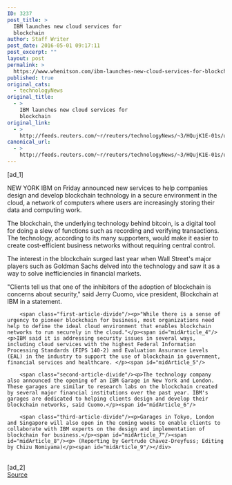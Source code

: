 ```yaml
---
ID: 3237
post_title: >
  IBM launches new cloud services for
  blockchain
author: Staff Writer
post_date: 2016-05-01 09:17:11
post_excerpt: ""
layout: post
permalink: >
  https://www.whenitson.com/ibm-launches-new-cloud-services-for-blockchain/
published: true
original_cats:
  - technologyNews
original_title:
  - >
    IBM launches new cloud services for
    blockchain
original_link:
  - >
    http://feeds.reuters.com/~r/reuters/technologyNews/~3/HQujK1E-01s/us-ibm-bitcoin-cloud-idUSKCN0XQ1OR
canonical_url:
  - >
    http://feeds.reuters.com/~r/reuters/technologyNews/~3/HQujK1E-01s/us-ibm-bitcoin-cloud-idUSKCN0XQ1OR
---
```

 [ad_1]
<br><div id="articleText">
<span id="midArticle_start"/>

<span class="focusParagraph" readability="5"><p><span class="articleLocation">NEW YORK</span> IBM on Friday announced new services to help companies  design and develop blockchain technology in a secure environment in the cloud, a network of computers where users are  increasingly storing their data and computing work.</p></span><span id="midArticle_0"/><p>The blockchain, the underlying technology behind bitcoin, is a digital tool for doing a slew of functions such as recording and verifying transactions. The technology, according to its many supporters, would make it easier to create cost-efficient business networks without requiring central control.</p><span id="midArticle_1"/><p>The interest in the blockchain surged last year when Wall Street's major players such as Goldman Sachs delved into the technology and saw it as a way to solve inefficiencies in financial markets.</p><span id="midArticle_2"/><p>"Clients tell us that one of the inhibitors of the adoption of blockchain is concerns about security," said Jerry Cuomo, vice president, Blockchain at IBM in a statement. </p><span id="midArticle_3"/>
        
        <span class="first-article-divide"/><p>"While there is a sense of urgency to pioneer blockchain for business, most organizations need help to define the ideal cloud environment that enables blockchain networks to run securely in the cloud."</p><span id="midArticle_4"/><p>IBM said it is addressing security issues in several ways, including cloud services with the highest Federal Information Processing Standards (FIPS 140-2) and Evaluation Assurance Levels (EAL) in the industry to support the use of blockchain in government, financial services and healthcare. </p><span id="midArticle_5"/>
        
        <span class="second-article-divide"/><p>The technology company also announced the opening of an IBM Garage in New York and London. These garages are similar to research labs on the blockchain created by several major financial institutions over the past year. IBM's garages are dedicated to helping clients design and develop their blockchain networks, said Cuomo.</p><span id="midArticle_6"/>
        
        <span class="third-article-divide"/><p>Garages in Tokyo, London and Singapore will also open in the coming weeks to enable clients to collaborate with IBM experts on the design and implementation of blockchain for business.</p><span id="midArticle_7"/><span id="midArticle_8"/><p> (Reporting by Gertrude Chavez-Dreyfuss; Editing by Chizu Nomiyama)</p><span id="midArticle_9"/></div>
<br>[ad_2]
<br><a href="http://feeds.reuters.com/~r/reuters/technologyNews/~3/HQujK1E-01s/us-ibm-bitcoin-cloud-idUSKCN0XQ1OR">Source </a>